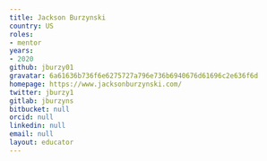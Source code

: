 ```yaml
---
title: Jackson Burzynski
country: US
roles:
- mentor
years:
- 2020
github: jburzy01
gravatar: 6a61636b736f6e6275727a796e736b6940676d61696c2e636f6d
homepage: https://www.jacksonburzynski.com/
twitter: jburzy1
gitlab: jburzyns
bitbucket: null
orcid: null
linkedin: null
email: null
layout: educator
---
```


<!-- Write something about yourself here (if you want)!
You can use Markdown syntax to style this page.
-->
